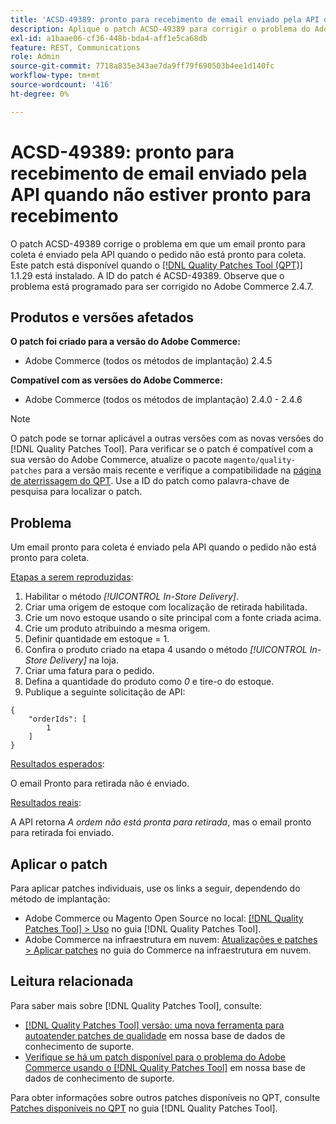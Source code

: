 ```yaml
---
title: 'ACSD-49389: pronto para recebimento de email enviado pela API quando não estiver pronto para recebimento'
description: Aplique o patch ACSD-49389 para corrigir o problema do Adobe Commerce em que um email pronto para recebimento é enviado pela API quando o pedido não está pronto para recebimento.
exl-id: a1baae06-cf36-448b-bda4-aff1e5ca68db
feature: REST, Communications
role: Admin
source-git-commit: 7718a835e343ae7da9ff79f690503b4ee1d140fc
workflow-type: tm+mt
source-wordcount: '416'
ht-degree: 0%

---
```


# ACSD-49389: pronto para recebimento de email enviado pela API quando não estiver pronto para recebimento

O patch ACSD-49389 corrige o problema em que um email pronto para coleta é enviado pela API quando o pedido não está pronto para coleta. Este patch está disponível quando o [[!DNL Quality Patches Tool (QPT)]](/help/announcements/adobe-commerce-announcements/magento-quality-patches-released-new-tool-to-self-serve-quality-patches.md) 1.1.29 está instalado. A ID do patch é ACSD-49389. Observe que o problema está programado para ser corrigido no Adobe Commerce 2.4.7.

## Produtos e versões afetados

**O patch foi criado para a versão do Adobe Commerce:**

* Adobe Commerce (todos os métodos de implantação) 2.4.5

**Compatível com as versões do Adobe Commerce:**

* Adobe Commerce (todos os métodos de implantação) 2.4.0 - 2.4.6

>[!NOTE]
>
>O patch pode se tornar aplicável a outras versões com as novas versões do [!DNL Quality Patches Tool]. Para verificar se o patch é compatível com a sua versão do Adobe Commerce, atualize o pacote `magento/quality-patches` para a versão mais recente e verifique a compatibilidade na [página de aterrissagem do QPT](https://experienceleague.adobe.com/tools/commerce-quality-patches/index.html). Use a ID do patch como palavra-chave de pesquisa para localizar o patch.

## Problema

Um email pronto para coleta é enviado pela API quando o pedido não está pronto para coleta.

<u>Etapas a serem reproduzidas</u>:

1. Habilitar o método *[!UICONTROL In-Store Delivery]*.
1. Criar uma origem de estoque com localização de retirada habilitada.
1. Crie um novo estoque usando o site principal com a fonte criada acima.
1. Crie um produto atribuindo a mesma origem.
1. Definir quantidade em estoque = 1.
1. Confira o produto criado na etapa 4 usando o método *[!UICONTROL In-Store Delivery]* na loja.
1. Criar uma fatura para o pedido.
1. Defina a quantidade do produto como *0* e tire-o do estoque.
1. Publique a seguinte solicitação de API:

```
{
    "orderIds": [
        1
    ]
}
```

<u>Resultados esperados</u>:

O email Pronto para retirada não é enviado.

<u>Resultados reais</u>:

A API retorna *A ordem não está pronta para retirada*, mas o email pronto para retirada foi enviado.

## Aplicar o patch

Para aplicar patches individuais, use os links a seguir, dependendo do método de implantação:

* Adobe Commerce ou Magento Open Source no local: [[!DNL Quality Patches Tool] > Uso](https://experienceleague.adobe.com/docs/commerce-operations/tools/quality-patches-tool/usage.html) no guia [!DNL Quality Patches Tool].
* Adobe Commerce na infraestrutura em nuvem: [Atualizações e patches > Aplicar patches](https://experienceleague.adobe.com/docs/commerce-cloud-service/user-guide/develop/upgrade/apply-patches.html) no guia do Commerce na infraestrutura em nuvem.

## Leitura relacionada

Para saber mais sobre [!DNL Quality Patches Tool], consulte:

* [[!DNL Quality Patches Tool] versão: uma nova ferramenta para autoatender patches de qualidade](/help/announcements/adobe-commerce-announcements/magento-quality-patches-released-new-tool-to-self-serve-quality-patches.md) em nossa base de dados de conhecimento de suporte.
* [Verifique se há um patch disponível para o problema do Adobe Commerce usando o [!DNL Quality Patches Tool]](/help/support-tools/patches-available-in-qpt-tool/check-patch-for-magento-issue-with-magento-quality-patches.md) em nossa base de dados de conhecimento de suporte.

Para obter informações sobre outros patches disponíveis no QPT, consulte [Patches disponíveis no QPT](https://experienceleague.adobe.com/tools/commerce-quality-patches/index.html) no guia [!DNL Quality Patches Tool].
